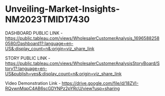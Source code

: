 # Unveiling-Market-Insights-NM2023TMID17430
DASHBOARD PUBLIC LINK - https://public.tableau.com/views/WholesalerCustomerAnalysis_16965882580580/Dashboard1?:language=en-US&:display_count=n&:origin=viz_share_link

STORY PUBLIC LINK - https://public.tableau.com/views/WholesalerCustomerAnalysisStoryBoard/Story1?:language=en-US&publish=yes&:display_count=n&:origin=viz_share_link

Video Demonstration Link - https://drive.google.com/file/d/18ZVI-RQywnMqpC4AB6scGDYNPz2pYRcU/view?usp=sharing
